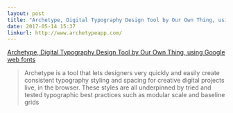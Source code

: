 ```yaml
---
layout: post
title: "Archetype, Digital Typography Design Tool by Our Own Thing, using Google web fonts"
date: 2017-05-14 15:37
linkurl: http://www.archetypeapp.com/
---
```


[Archetype, Digital Typography Design Tool by Our Own Thing, using Google web fonts](http://www.archetypeapp.com/)

> Archetype is a tool that lets designers very quickly and easily create consistent typography styling and spacing for creative digital projects live, in the browser. These styles are all underpinned by tried and tested typographic best practices such as modular scale and baseline grids
